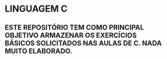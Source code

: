 # LINGUAGEM C
## ESTE REPOSITÓRIO TEM COMO PRINCIPAL OBJETIVO ARMAZENAR OS EXERCÍCIOS BÁSICOS SOLICITADOS NAS AULAS DE C. NADA MUITO ELABORADO.
